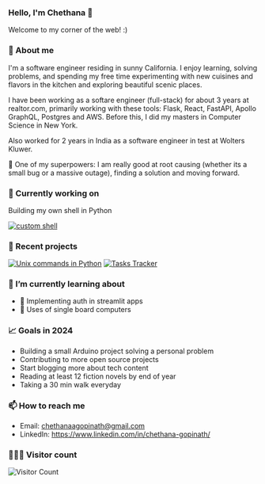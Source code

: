 ### Hello, I'm Chethana 👋 

Welcome to my corner of the web! :)

### 🌈 About me
I'm a software engineer residing in sunny California. I enjoy learning, solving problems, and spending my free time experimenting with new cuisines and flavors in the kitchen and exploring beautiful scenic places.

I have been working as a softare engineer (full-stack) for about 3 years at realtor.com, primarily working with these tools: Flask, React, FastAPI, Apollo GraphQL, Postgres and AWS.
Before this, I did my masters in Computer Science in New York. 

Also worked for 2 years in India as a software engineer in test at Wolters Kluwer.  

💪 One of my superpowers: I am really good at root causing (whether its a small bug or a massive outage), finding a solution and moving forward. 

### 👀 Currently working on
Building my own shell in Python

[![custom shell](https://img.shields.io/static/v1?label=custom-shell&message=click%20to%20view&color=darkgreen)](https://github.com/chethanagopinath/custom-shell)


### 🔭 Recent projects
  
  [![Unix commands in Python](https://github-readme-stats.vercel.app/api/pin/?username=chethanagopinath&repo=unix-commands-in-python&theme=highcontrast)](https://github.com/chethanagopinath/unix-commands-in-python)  [![Tasks Tracker](https://github-readme-stats.vercel.app/api/pin/?username=chethanagopinath&repo=tasks-tracker&theme=highcontrast)](https://github.com/chethanagopinath/tasks-tracker)


### 🌱 I’m currently learning about 
 - 🔐 Implementing auth in streamlit apps
 - 🔌 Uses of single board computers


### 📈 Goals in 2024
- Building a small Arduino project solving a personal problem
- Contributing to more open source projects
- Start blogging more about tech content
- Reading at least 12 fiction novels by end of year
- Taking a 30 min walk everyday


### 📫 How to reach me
- Email: chethanaagopinath@gmail.com
- LinkedIn: https://www.linkedin.com/in/chethana-gopinath/

### 🧑‍🤝‍🧑 Visitor count
![Visitor Count](https://profile-counter.glitch.me/chethanagopinath/count.svg)

<!--### 😄 More about me
- Pronouns: she/her/hers
- I enjoy reachouts about collaborating on dev tools projects
- 
-->

<!--[![Cat command tool](https://img.shields.io/badge/cat%20command%20-View%20on%20GitHub-blueviolet?style=for-the-badge&logo=github&color=4CAF50)](https://github.com/chethanagopinath/cat-command)-->

<!--
**chethanagopinath/chethanagopinath** is a ✨ _special_ ✨ repository because its `README.md` (this file) appears on your GitHub profile.

Here are some ideas to get you started:

- 🔭 Currently working on: implementing Unix commands in Python 
- 🌱 I’m currently learning ...
- 👯 I’m looking to collaborate on ...
- 🤔 I’m looking for help with ...
- 💬 Ask me about ...
- 📫 How to reach me: chethanaagopinath@gmail.com
- 😄 Pronouns: she/her/hers
- ⚡ Fun fact: ...
-->
